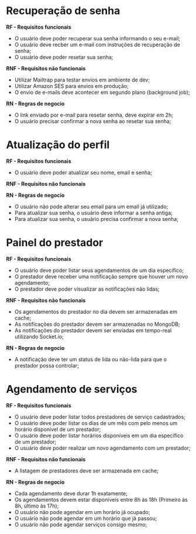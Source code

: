 # Recuperação de senha

**RF - Requisitos funcionais**

- O usuário deve poder recuperar sua senha informando o seu e-mail;
- O usuário deve recber um e-mail com instruções de recuperação de senha;
- O usuário deve poder resetar sua senha;

**RNF - Requisitos não funcionais**

- Utilizar Mailtrap para testar envios em ambiente de dev;
- Utilizar Amazon SES para envios em produção;
- O envio de e-mails deve acontecer em segundo plano (background job);

**RN - Regras de negocio**

- O link enviado por e-mail para resetar senha, deve expirar em 2h;
- O usuário precisar confirmar a nova senha ao resetar sua senha;

# Atualização do perfil

**RF - Requisitos funcionais**

- O usuário deve poder atualizar seu nome, email e senha;

**RNF - Requisitos não funcionais**

**RN - Regras de negocio**

- O usuário não pode alterar seu email para um email já utilizado;
- Para atualizar sua senha, o usuário deve informar a senha antiga;
- Para atualizar sua senha, o usuário precisa confirmar a nova senha;

# Painel do prestador

**RF - Requisitos funcionais**

- O usuário deve poder listar seus agendamentos de um dia específico;
- O prestador deve receber uma notificação sempre que houver um novo agendamento;
- O prestador deve poder visualizar as notificações não lidas;

**RNF - Requisitos não funcionais**

- Os agendamentos do prestador no dia devem ser armazenadas em cache;
- As notificações do prestador devem ser armazenadas no MongoDB;
- As notificações do prestador devem ser enviadas em tempo-real utilizando Socket.io;

**RN - Regras de negocio**

- A notificação deve ter um status de lida ou não-lida para que o prestador possa controlar;

# Agendamento de serviços

**RF - Requisitos funcionais**

- O usuário deve poder listar todos prestadores de serviço cadastrados;
- O usuário deve poder listar os dias de um mês com pelo menos um horário disponível de um prestador;
- O usuário deve poder listar horários disponíveis em um dia específico de um prestador;
- O usuário deve poder realizar um novo agendamento com um prestador;

**RNF - Requisitos não funcionais**

- A listagem de prestadores deve ser armazenada em cache;

**RN - Regras de negocio**

- Cada agendamento deve durar 1h exatamente;
- Os agendamentos devem estar disponíveis entre 8h às 18h (Primeiro às 8h, último às 17h);
- O usuário não pode agendar em um horário já ocupado;
- O usuário não pode agendar em um horário que já passou;
- O usuário não pode agendar serviços consigo mesmo;
